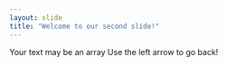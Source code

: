 ```yaml
---
layout: slide
title: "Welcome to our second slide!"
---
```

Your text may be an array
Use the left arrow to go back!

